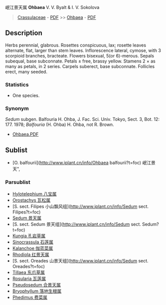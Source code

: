 岷江景天属 **Ohbaea** V. V. Byalt & I. V. Sokolova

> [Crassulaceae](http://www.iplant.cn/info/Crassulaceae?t=foc) - [PDF](http://www.iplant.cn/foc/pdf/Crassulaceae.pdf) >> [Ohbaea](http://www.iplant.cn/info/Ohbaea?t=foc) - [PDF](http://www.iplant.cn/foc/pdf/Ohbaea.pdf)

## Description

Herbs perennial, glabrous. Rosettes conspicuous, lax; rosette leaves alternate, flat, larger than stem leaves. Inflorescence lateral, cymose, with 3 scorpioid branches, bracteate. Flowers bisexual, 5(or 6)-merous. Sepals subequal, base subconnate. Petals ± free, brassy yellow. Stamens 2 × as many as petals, in 2 series. Carpels suberect, base subconnate. Follicles erect, many seeded.

### Statistics
* One species.

### Synonym
*Sedum* subgen. Balfouria H. Ohba, J. Fac. Sci. Univ. Tokyo, Sect. 3, Bot. 12: 177. 1978; *Balfouria* (H. Ohba) H. Ohba, not R. Brown.


* [Ohbaea.PDF](http://www.iplant.cn/foc/pdf/Ohbaea.pdf)

## Sublist

* [O.  balfourii](http://www.iplant.cn/info/Ohbaea balfourii?t=foc) 岷江景天",

### Parsublist

* [Hylotelephium  八宝属](http://www.iplant.cn/info/Hylotelephium?t=foc)
* [Orostachys  瓦松属](http://www.iplant.cn/info/Orostachys?t=foc)
* [S.  sect. Filipes  小山飘风组](http://www.iplant.cn/info/Sedum sect. Filipes?t=foc)
* [Sedum  景天属](http://www.iplant.cn/info/Sedum?t=foc)
* [S.  sect. Sedum  景天组](http://www.iplant.cn/info/Sedum sect. Sedum?t=foc)
* [Kungia  孔岩草属](http://www.iplant.cn/info/Kungia?t=foc)
* [Sinocrassula  石莲属](http://www.iplant.cn/info/Sinocrassula?t=foc)
* [Kalanchoe  伽蓝菜属](http://www.iplant.cn/info/Kalanchoe?t=foc)
* [Rhodiola  红景天属](http://www.iplant.cn/info/Rhodiola?t=foc)
* [S.  sect. Oreades  山景天组](http://www.iplant.cn/info/Sedum sect. Oreades?t=foc)
* [Tillaea  东爪草属](http://www.iplant.cn/info/Tillaea?t=foc)
* [Rosularia  瓦莲属](http://www.iplant.cn/info/Rosularia?t=foc)
* [Pseudosedum  合景天属](http://www.iplant.cn/info/Pseudosedum?t=foc)
* [Bryophyllum  落地生根属](http://www.iplant.cn/info/Bryophyllum?t=foc)
* [Phedimus  费菜属](http://www.iplant.cn/info/Phedimus?t=foc)
